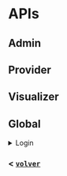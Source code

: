 # APIs

## Admin



## Provider

## Visualizer

## Global

<details>
	<summary>Login</summary>
    

</details>





### <  [`volver`](../README.md)